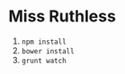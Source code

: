 # Miss Ruthless
                                                                              
1. `npm install`
2. `bower install`
3. `grunt watch`
